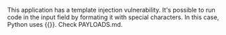 This application has a template injection vulnerability. It's possible to run code in the input field by formating it with special characters. In this case, Python uses {{}}. Check PAYLOADS.md.